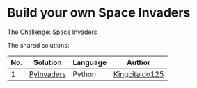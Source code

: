 # Build your own Space Invaders

The Challenge: [Space Invaders](https://codingchallenges.fyi/challenges/challenge-space-invaders/)


The shared solutions:

| No. | Solution                                                   | Language | Author                                              |
|-----|------------------------------------------------------------|----------|-----------------------------------------------------|
| 1   | [PyInvaders](https://github.com/Kingcitaldo125/PyInvaders) | Python   | [Kingcitaldo125](https://github.com/Kingcitaldo125) |
